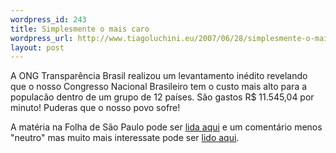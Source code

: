 ```yaml
--- 
wordpress_id: 243
title: Simplesmente o mais caro
wordpress_url: http://www.tiagoluchini.eu/2007/06/28/simplesmente-o-mais-caro/
layout: post
---
```

A ONG Transparência Brasil realizou um levantamento inédito revelando que o nosso Congresso Nacional Brasileiro tem o custo mais alto para a populacão dentro de um grupo de 12 países. São gastos R$ 11.545,04 por minuto! Puderas que o nosso povo sofre!

A matéria na Folha de São Paulo pode ser <a href="http://www1.folha.uol.com.br/folha/brasil/ult96u307738.shtml" target="_blank">lida aqui</a> e um comentário menos "neutro" mas muito mais interessate pode ser [lido aqui](http://josiasdesouza.folha.blog.uol.com.br/arch2007-06-24_2007-06-30.html#2007_06-28_03_03_37-10045644-0).
